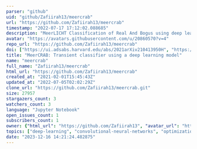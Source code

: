 ```yaml
---
parser: "github"
uid: "github/Zafiirah13/meercrab"
url: "https://github.com/Zafiirah13/meercrab"
timestamp: "2022-07-17 17:12:02.088685"
description: "MeerLICHT Classification of Real And Bogus using deep learning"
avatar: "https://avatars.githubusercontent.com/u/20860570?v=4"
repo_url: "https://github.com/Zafiirah13/meercrab"
doi: ["https://ui.adsabs.harvard.edu/abs/2021arXiv210413950H", "https://ui.adsabs.harvard.edu/abs/2021ascl.soft05009H/abstract"]
title: "MeerCRAB: Transient classifier using a deep learning model"
name: "meercrab"
full_name: "Zafiirah13/meercrab"
html_url: "https://github.com/Zafiirah13/meercrab"
created_at: "2021-02-01T15:45:43Z"
updated_at: "2022-07-05T02:02:29Z"
clone_url: "https://github.com/Zafiirah13/meercrab.git"
size: 27957
stargazers_count: 3
watchers_count: 3
language: "Jupyter Notebook"
open_issues_count: 1
subscribers_count: 1
owner: {"html_url": "https://github.com/Zafiirah13", "avatar_url": "https://avatars.githubusercontent.com/u/20860570?v=4", "login": "Zafiirah13", "type": "User"}
topics: ["deep-learning", "convolutional-neural-networks", "optimization", "transients"]
date: "2023-12-16 14:21:24.482875"
---
```

